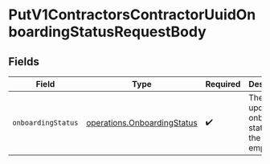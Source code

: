 # PutV1ContractorsContractorUuidOnboardingStatusRequestBody


## Fields

| Field                                                                             | Type                                                                              | Required                                                                          | Description                                                                       |
| --------------------------------------------------------------------------------- | --------------------------------------------------------------------------------- | --------------------------------------------------------------------------------- | --------------------------------------------------------------------------------- |
| `onboardingStatus`                                                                | [operations.OnboardingStatus](../../../sdk/models/operations/onboardingstatus.md) | :heavy_check_mark:                                                                | The updated onboarding status for the employee                                    |